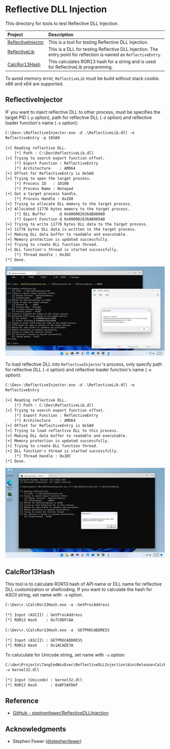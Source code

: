 # Reflective DLL Injection

This directory for tools to test Reflective DLL Injection.

| Project | Description |
| :--- | :--- |
| [ReflectiveInjector](./ReflectiveInjector) | This is a tool for testing Reflective DLL Injection. |
| [ReflectiveLib](./ReflectiveLib) | This is a DLL for testing Reflective DLL Injection. The entry point for reflection is named as `ReflectiveEntry`. |
| [CalcRor13Hash](./CalcRor13Hash) | This calculates ROR13 hash for a string and is used for ReflectiveLib programming. |

To avoid memory error, `ReflectiveLib` must be build without stack cookie.
x86 and x64 are supported.

## ReflectiveInjector

IF you want to inject reflective DLL to other process, must be specifies the target PID (`-p` option), path for reflective DLL (`-d` option) and reflective loader function's name (`-e` option):

```
C:\Dev>.\ReflectiveInjector.exe -d .\ReflectiveLib.dll -e ReflectiveEntry -p 10100

[>] Reading reflective DLL.
    [*] Path : C:\Dev\ReflectiveLib.dll
[>] Trying to search export function offset.
    [*] Export Function : ReflectiveEntry
    [*] Architecture    : AMD64
[+] Offset for ReflectiveEntry is 0x5A0
[>] Trying to open the target process.
    [*] Process ID   : 10100
    [*] Process Name : Notepad
[+] Got a target process handle.
    [*] Process Handle : 0x2D0
[>] Trying to allocate DLL memory to the target process.
[+] Allocated 11776 bytes memory to the target process.
    [*] DLL Buffer      @ 0x000002636AB90000
    [*] Export Function @ 0x000002636AB905A0
[>] Trying to write 11776 bytes DLL data to the target process.
[+] 11776 bytes DLL data is written in the target process.
[>] Making DLL data buffer to readable and executable.
[+] Memory protection is updated successfully.
[+] Trying to create DLL function thread.
[+] DLL function's thread is started successfully.
    [*] Thread Handle : 0x2DC
[*] Done.
```

![load](./figures/inject.png)

To load reflective DLL into `ReflectiveInjector`'s process, only specify path for reflective DLL (`-d` option) and reflective loader function's name (`-e` option):

```
C:\Dev>.\ReflectiveInjector.exe -d .\ReflectiveLib.dll -e ReflectiveEntry

[>] Reading reflective DLL.
    [*] Path : C:\Dev\ReflectiveLib.dll
[>] Trying to search export function offset.
    [*] Export Function : ReflectiveEntry
    [*] Architecture    : AMD64
[+] Offset for ReflectiveEntry is 0x5A0
[>] Trying to load reflective DLL to this process.
[>] Making DLL data buffer to readable and executable.
[+] Memory protection is updated successfully.
[+] Trying to create DLL function thread.
[+] DLL function's thread is started successfully.
    [*] Thread Handle : 0x2DC
[*] Done.
```

![load](./figures/load.png)


## CalcRor13Hash

This tool is to calculate ROR13 hash of API name or DLL name for reflective DLL customization or shellcoding.
If you want to calculate the hash for ASCII string, set name with `-a` option.

```
C:\Dev\>.\CalcRor13Hash.exe -a -GetProcAddress

[*] Input (ASCII) : GetProcAddress
[*] ROR13 Hash    : 0x7C0DFCAA

C:\Dev\>.\CalcRor13Hash.exe -a  GETPROCADDRESS

[*] Input (ASCII) : GETPROCADDRESS
[*] ROR13 Hash    : 0x1ACAEE7A
```

To caluculate for Unicode string, set name with `-u` option:

```
C:\dev\Projects\TangledWinExec\ReflectiveDLLInjection\bin\Release>CalcRor13Hash.exe -u kernel32.dll

[*] Input (Unicode) : kernel32.dll
[*] ROR13 Hash      : 0xBF5AFD6F
```


## Reference

* [GitHub - stephenfewer/ReflectiveDLLInjection](https://github.com/stephenfewer/ReflectiveDLLInjection)


## Acknowledgments

* Stephen Fewer ([@stephenfewer](https://twitter.com/stephenfewer))